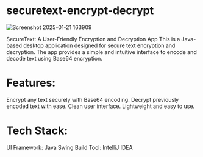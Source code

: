 # securetext-encrypt-decrypt
![Screenshot 2025-01-21 163909](https://github.com/user-attachments/assets/9fee0370-ac12-49bd-bf7c-122759e9cc60)

SecureText: A User-Friendly Encryption and Decryption App
This is a Java-based desktop application designed for secure text encryption and decryption. The app provides a simple and intuitive interface to encode and decode text using Base64 encryption.

# Features:

Encrypt any text securely with Base64 encoding.
Decrypt previously encoded text with ease.
Clean user interface.
Lightweight and easy to use.

# Tech Stack: 
UI Framework: Java Swing
Build Tool: IntelliJ IDEA
